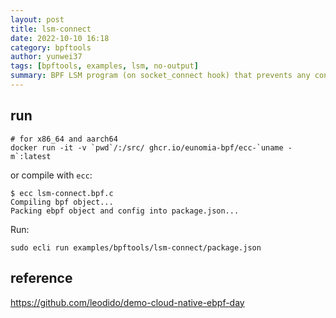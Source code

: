 ```yaml
---
layout: post
title: lsm-connect
date: 2022-10-10 16:18
category: bpftools
author: yunwei37
tags: [bpftools, examples, lsm, no-output]
summary: BPF LSM program (on socket_connect hook) that prevents any connection towards 1.1.1.1 to happen. Found in demo-cloud-native-ebpf-day
---
```



## run

```console
# for x86_64 and aarch64
docker run -it -v `pwd`/:/src/ ghcr.io/eunomia-bpf/ecc-`uname -m`:latest
```

or compile with `ecc`:

```console
$ ecc lsm-connect.bpf.c
Compiling bpf object...
Packing ebpf object and config into package.json...
```

Run:

```console
sudo ecli run examples/bpftools/lsm-connect/package.json
```

## reference

<https://github.com/leodido/demo-cloud-native-ebpf-day>